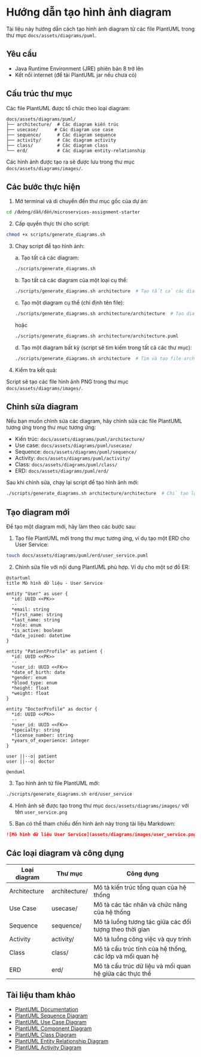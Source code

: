 # Hướng dẫn tạo hình ảnh diagram

Tài liệu này hướng dẫn cách tạo hình ảnh diagram từ các file PlantUML trong thư mục `docs/assets/diagrams/puml`.

## Yêu cầu

- Java Runtime Environment (JRE) phiên bản 8 trở lên
- Kết nối internet (để tải PlantUML jar nếu chưa có)

## Cấu trúc thư mục

Các file PlantUML được tổ chức theo loại diagram:

```
docs/assets/diagrams/puml/
├── architecture/  # Các diagram kiến trúc
├── usecase/      # Các diagram use case
├── sequence/      # Các diagram sequence
├── activity/      # Các diagram activity
├── class/         # Các diagram class
└── erd/           # Các diagram entity-relationship
```

Các hình ảnh được tạo ra sẽ được lưu trong thư mục `docs/assets/diagrams/images/`.

## Các bước thực hiện

1. Mở terminal và di chuyển đến thư mục gốc của dự án:

```bash
cd /đường/dẫn/đến/microservices-assignment-starter
```

2. Cấp quyền thực thi cho script:

```bash
chmod +x scripts/generate_diagrams.sh
```

3. Chạy script để tạo hình ảnh:

   a. Tạo tất cả các diagram:

   ```bash
   ./scripts/generate_diagrams.sh
   ```

   b. Tạo tất cả các diagram của một loại cụ thể:

   ```bash
   ./scripts/generate_diagrams.sh architecture  # Tạo tất cả các diagram kiến trúc
   ```

   c. Tạo một diagram cụ thể (chỉ định tên file):

   ```bash
   ./scripts/generate_diagrams.sh architecture/architecture  # Tạo diagram kiến trúc tổng quan
   ```

   hoặc

   ```bash
   ./scripts/generate_diagrams.sh architecture/architecture.puml
   ```

   d. Tạo một diagram bất kỳ (script sẽ tìm kiếm trong tất cả các thư mục):

   ```bash
   ./scripts/generate_diagrams.sh architecture  # Tìm và tạo file architecture.puml trong bất kỳ thư mục nào
   ```

4. Kiểm tra kết quả:

Script sẽ tạo các file hình ảnh PNG trong thư mục `docs/assets/diagrams/images/`.

## Chỉnh sửa diagram

Nếu bạn muốn chỉnh sửa các diagram, hãy chỉnh sửa các file PlantUML tương ứng trong thư mục tương ứng:

- Kiến trúc: `docs/assets/diagrams/puml/architecture/`
- Use case: `docs/assets/diagrams/puml/usecase/`
- Sequence: `docs/assets/diagrams/puml/sequence/`
- Activity: `docs/assets/diagrams/puml/activity/`
- Class: `docs/assets/diagrams/puml/class/`
- ERD: `docs/assets/diagrams/puml/erd/`

Sau khi chỉnh sửa, chạy lại script để tạo hình ảnh mới:

```bash
./scripts/generate_diagrams.sh architecture/architecture  # Chỉ tạo lại diagram đã chỉnh sửa
```

## Tạo diagram mới

Để tạo một diagram mới, hãy làm theo các bước sau:

1. Tạo file PlantUML mới trong thư mục tương ứng, ví dụ tạo một ERD cho User Service:

```bash
touch docs/assets/diagrams/puml/erd/user_service.puml
```

2. Chỉnh sửa file với nội dung PlantUML phù hợp. Ví dụ cho một sơ đồ ER:

```
@startuml
title Mô hình dữ liệu - User Service

entity "User" as user {
  *id: UUID <<PK>>
  --
  *email: string
  *first_name: string
  *last_name: string
  *role: enum
  *is_active: boolean
  *date_joined: datetime
}

entity "PatientProfile" as patient {
  *id: UUID <<PK>>
  --
  *user_id: UUID <<FK>>
  *date_of_birth: date
  *gender: enum
  *blood_type: enum
  *height: float
  *weight: float
}

entity "DoctorProfile" as doctor {
  *id: UUID <<PK>>
  --
  *user_id: UUID <<FK>>
  *specialty: string
  *license_number: string
  *years_of_experience: integer
}

user ||--o| patient
user ||--o| doctor

@enduml
```

3. Tạo hình ảnh từ file PlantUML mới:

```bash
./scripts/generate_diagrams.sh erd/user_service
```

4. Hình ảnh sẽ được tạo trong thư mục `docs/assets/diagrams/images/` với tên `user_service.png`

5. Bạn có thể tham chiếu đến hình ảnh này trong tài liệu Markdown:

```markdown
![Mô hình dữ liệu User Service](assets/diagrams/images/user_service.png)
```

## Các loại diagram và công dụng

| Loại diagram | Thư mục | Công dụng |
|----------------|-----------|------------|
| Architecture | architecture/ | Mô tả kiến trúc tổng quan của hệ thống |
| Use Case | usecase/ | Mô tả các tác nhân và chức năng của hệ thống |
| Sequence | sequence/ | Mô tả luồng tương tác giữa các đối tượng theo thời gian |
| Activity | activity/ | Mô tả luồng công việc và quy trình |
| Class | class/ | Mô tả cấu trúc tĩnh của hệ thống, các lớp và mối quan hệ |
| ERD | erd/ | Mô tả cấu trúc dữ liệu và mối quan hệ giữa các thực thể |

## Tài liệu tham khảo

- [PlantUML Documentation](https://plantuml.com/guide)
- [PlantUML Sequence Diagram](https://plantuml.com/sequence-diagram)
- [PlantUML Use Case Diagram](https://plantuml.com/use-case-diagram)
- [PlantUML Component Diagram](https://plantuml.com/component-diagram)
- [PlantUML Class Diagram](https://plantuml.com/class-diagram)
- [PlantUML Entity Relationship Diagram](https://plantuml.com/ie-diagram)
- [PlantUML Activity Diagram](https://plantuml.com/activity-diagram-beta)
